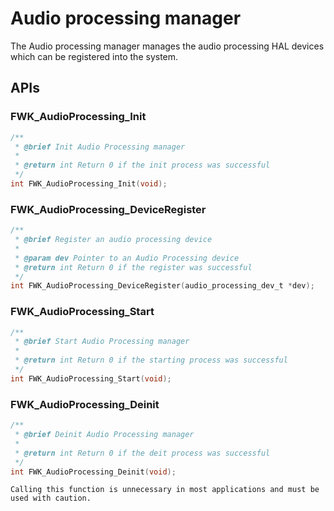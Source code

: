 # Audio processing manager

The Audio processing manager manages the audio processing HAL devices which can be registered into the system.

## APIs

### FWK_AudioProcessing_Init

```c
/**
 * @brief Init Audio Processing manager
 *
 * @return int Return 0 if the init process was successful
 */
int FWK_AudioProcessing_Init(void);
```

### FWK_AudioProcessing_DeviceRegister

```c
/**
 * @brief Register an audio processing device
 *
 * @param dev Pointer to an Audio Processing device
 * @return int Return 0 if the register was successful
 */
int FWK_AudioProcessing_DeviceRegister(audio_processing_dev_t *dev);
```

### FWK_AudioProcessing_Start

```c
/**
 * @brief Start Audio Processing manager
 *
 * @return int Return 0 if the starting process was successful
 */
int FWK_AudioProcessing_Start(void);
```

### FWK_AudioProcessing_Deinit

```c
/**
 * @brief Deinit Audio Processing manager
 *
 * @return int Return 0 if the deit process was successful
 */
int FWK_AudioProcessing_Deinit(void);
```

```{warning}
Calling this function is unnecessary in most applications and must be used with caution.
```
